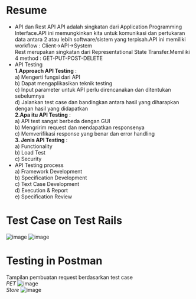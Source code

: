 # Resume
- API dan Rest API
API adalah singkatan dari Application Programming Interface.API ini memungkinkan kita untuk komunikasi dan pertukaran data antara 2 atau lebih software/sistem yang terpisah.API ini memiliki workflow : Client->API->System <br>
Rest merupakan singkatan dari Representational State Transfer.Memiliki 4 method : GET-PUT-POST-DELETE
- API Testing
<br>**1.Approach API Testing** :
<br>a) Mengerti fungsi dari API
<br>b) Dapat mengaplikasikan teknik testing
<br>c) Input parameter untuk API perlu direncanakan dan ditentukan sebelumnya
<br>d) Jalankan test case dan bandingkan antara hasil yang diharapkan dengan hasil yang didapatkan
<br>**2.Apa itu API Testing** :
<br>a) API test sangat berbeda dengan GUI
<br>b) Mengririm request dan mendapatkan responsenya
<br>c) Memverifikasi response yang benar dan error handling
<br>**3. Jenis API Testing** :
<br>a) Functionality
<br>b) Load Test
<br>c) Security
- API Testing process
<br>a) Framework Development
<br>b) Specification Development
<br>c) Text Case Development
<br>d) Execution & Report
<br>e) Specification Review
# Test Case on Test Rails
![image](https://user-images.githubusercontent.com/81450117/158863184-725fff7a-0ef9-45e3-9c4f-da0be53811c7.png)
![image](https://user-images.githubusercontent.com/81450117/158863406-630eafce-df80-402c-8c97-e42c8fa90428.png)
# Testing in Postman
Tampilan pembuatan request berdasarkan test case
<br>*PET*
![image](https://user-images.githubusercontent.com/81450117/158864467-7d77228c-4b58-428e-9e45-24107dc16b08.png)
<br>*Store*
![image](https://user-images.githubusercontent.com/81450117/158864521-e9caf36b-5418-4cac-8173-b24dc87fed74.png)
